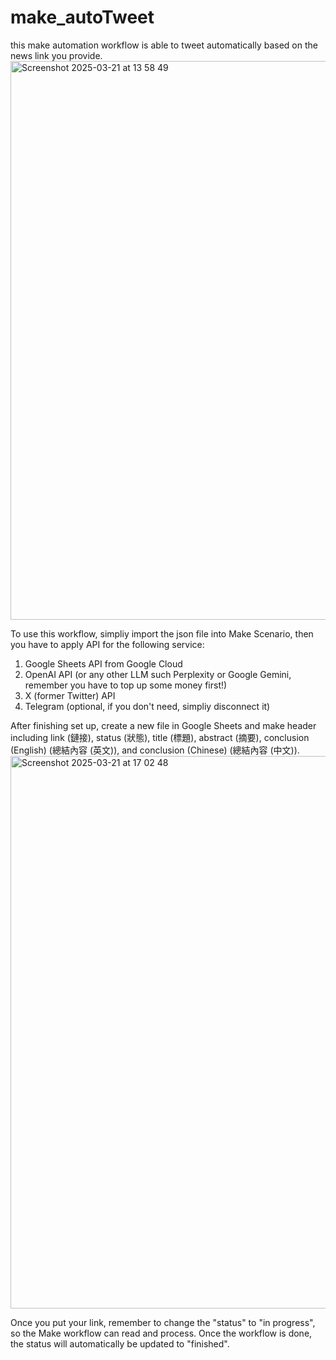 # make_autoTweet
this make automation workflow is able to tweet automatically based on the news link you provide.
<img width="894" alt="Screenshot 2025-03-21 at 13 58 49" src="https://github.com/user-attachments/assets/4eb5c0b0-35b4-453f-825a-23afaad28a7a" />

To use this workflow, simpliy import the json file into Make Scenario, then you have to apply API for the following service:
1. Google Sheets API from Google Cloud
2. OpenAI API (or any other LLM such Perplexity or Google Gemini, remember you have to top up some money first!)
3. X (former Twitter) API
4. Telegram (optional, if you don't need, simpliy disconnect it)

After finishing set up, create a new file in Google Sheets and make header including link (鏈接), status (狀態), title (標題), abstract (摘要), conclusion (English) (總結內容 (英文)), and conclusion (Chinese) (總結內容 (中文)).
<img width="884" alt="Screenshot 2025-03-21 at 17 02 48" src="https://github.com/user-attachments/assets/6de37e98-1135-494c-a694-fa26efa68322" />


Once you put your link, remember to change the "status" to "in progress", so the Make workflow can read and process. Once the workflow is done, the status will automatically be updated to "finished".
